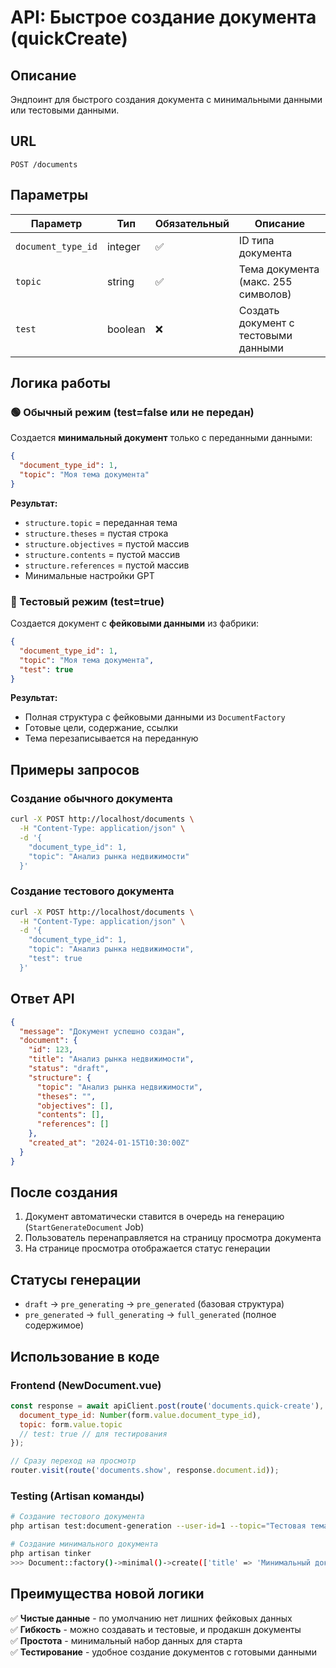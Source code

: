 # API: Быстрое создание документа (quickCreate)

## Описание
Эндпоинт для быстрого создания документа с минимальными данными или тестовыми данными.

## URL
```
POST /documents
```

## Параметры

| Параметр | Тип | Обязательный | Описание |
|----------|-----|--------------|----------|
| `document_type_id` | integer | ✅ | ID типа документа |
| `topic` | string | ✅ | Тема документа (макс. 255 символов) |
| `test` | boolean | ❌ | Создать документ с тестовыми данными |

## Логика работы

### 🟢 Обычный режим (test=false или не передан)
Создается **минимальный документ** только с переданными данными:

```json
{
  "document_type_id": 1,
  "topic": "Моя тема документа"
}
```

**Результат:**
- `structure.topic` = переданная тема
- `structure.theses` = пустая строка
- `structure.objectives` = пустой массив
- `structure.contents` = пустой массив
- `structure.references` = пустой массив
- Минимальные настройки GPT

### 🧪 Тестовый режим (test=true)
Создается документ с **фейковыми данными** из фабрики:

```json
{
  "document_type_id": 1,
  "topic": "Моя тема документа",
  "test": true
}
```

**Результат:**
- Полная структура с фейковыми данными из `DocumentFactory`
- Готовые цели, содержание, ссылки
- Тема перезаписывается на переданную

## Примеры запросов

### Создание обычного документа
```bash
curl -X POST http://localhost/documents \
  -H "Content-Type: application/json" \
  -d '{
    "document_type_id": 1,
    "topic": "Анализ рынка недвижимости"
  }'
```

### Создание тестового документа
```bash
curl -X POST http://localhost/documents \
  -H "Content-Type: application/json" \
  -d '{
    "document_type_id": 1,
    "topic": "Анализ рынка недвижимости",
    "test": true
  }'
```

## Ответ API

```json
{
  "message": "Документ успешно создан",
  "document": {
    "id": 123,
    "title": "Анализ рынка недвижимости",
    "status": "draft",
    "structure": {
      "topic": "Анализ рынка недвижимости",
      "theses": "",
      "objectives": [],
      "contents": [],
      "references": []
    },
    "created_at": "2024-01-15T10:30:00Z"
  }
}
```

## После создания

1. Документ автоматически ставится в очередь на генерацию (`StartGenerateDocument` Job)
2. Пользователь перенаправляется на страницу просмотра документа
3. На странице просмотра отображается статус генерации

## Статусы генерации

- `draft` → `pre_generating` → `pre_generated` (базовая структура)
- `pre_generated` → `full_generating` → `full_generated` (полное содержимое)

## Использование в коде

### Frontend (NewDocument.vue)
```javascript
const response = await apiClient.post(route('documents.quick-create'), {
  document_type_id: Number(form.value.document_type_id),
  topic: form.value.topic
  // test: true // для тестирования
});

// Сразу переход на просмотр
router.visit(route('documents.show', response.document.id));
```

### Testing (Artisan команды)
```bash
# Создание тестового документа
php artisan test:document-generation --user-id=1 --topic="Тестовая тема"

# Создание минимального документа
php artisan tinker
>>> Document::factory()->minimal()->create(['title' => 'Минимальный документ'])
```

## Преимущества новой логики

✅ **Чистые данные** - по умолчанию нет лишних фейковых данных  
✅ **Гибкость** - можно создавать и тестовые, и продакшн документы  
✅ **Простота** - минимальный набор данных для старта  
✅ **Тестирование** - удобное создание документов с готовыми данными  